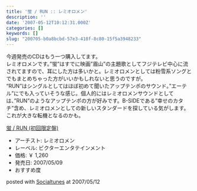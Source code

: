 ```yaml
---
title: '蛍 / RUN :: レミオロメン'
description: ''
date: '2007-05-12T10:12:31.000Z'
categories: []
keywords: []
slug: "200705-b0a8bcbd-57e3-418f-8c80-15f5a3948233"
---
```

今週発売のCDはもう一つ購入してます。  
レミオロメンです。”蛍”はすでに映画”眉山”の主題歌としてフジテレビ中心に流されてますので、耳にした方は多いかと。レミオロメンとしては粉雪系ソングとでもまとめちゃった方がいいかもしれないと思うのですが。  
“RUN”はシングルとしてはほぼ初めて聞いたアップテンポのサウンド。”エーテル”にでも入っていそうな感じ。個人的にはレミオロメンサウンドとしては、”RUN”のようなアップテンポの方が好みです。B-SIDEである”幸せのカタチ”含め、レミオロメンとしての新しいスタンダードを探している気がします。これが大きな転機となるのかも。

[蛍 / RUN (初回限定盤)](http://www.amazon.co.jp/exec/obidos/ASIN/B000OT8JV4/mrchildrenonl-22/ref=nosim "蛍 / RUN (初回限定盤)")

*   アーチスト: レミオロメン
*   レーベル: ビクターエンタテインメント
*   価格: ￥ 1,260
*   発売日: 2007/05/09
*   おすすめ度

posted with [Socialtunes](http://socialtunes.net) at 2007/05/12